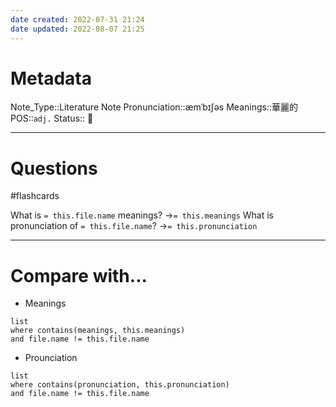 ```yaml
---
date created: 2022-07-31 21:24
date updated: 2022-08-07 21:25
---
```


# Metadata

Note_Type::Literature Note
Pronunciation::æmˈbɪʃəs
Meanings::華麗的
POS::`adj.`
Status:: 👶

---

# Questions

#flashcards

What is `= this.file.name` meanings? ->`= this.meanings` <!--SR:!2022-09-10,26,250-->
What is pronunciation of `= this.file.name`? ->`= this.pronunciation` <!--SR:!2022-08-28,21,290-->

---

# Compare with...

- Meanings

```dataview
list
where contains(meanings, this.meanings)
and file.name != this.file.name
```

- Prounciation

```dataview
list
where contains(pronunciation, this.pronunciation)
and file.name != this.file.name
```
